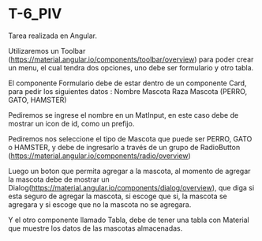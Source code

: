 # T-6_PIV
Tarea realizada en Angular.

Utilizaremos un Toolbar (https://material.angular.io/components/toolbar/overview) para poder crear un menu, el cual tendra dos opciones, uno debe ser formulario y otro tabla.

El componente Formulario debe de estar dentro de un componente Card, para pedir los siguientes datos : 
Nombre Mascota
Raza Mascota (PERRO, GATO, HAMSTER)

Pediremos se ingrese el nombre en un MatInput, en este caso debe de mostrar un icon de id, como un prefijo.

Pediremos nos seleccione el tipo de Mascota que puede ser PERRO, GATO o HAMSTER, y debe de ingresarlo a través de un grupo de RadioButton (https://material.angular.io/components/radio/overview) 

Luego un boton que permita agregar a la mascota, al momento de agregar la mascota debe de mostrar un Dialog(https://material.angular.io/components/dialog/overview), que diga si esta seguro de agregar la mascota, si escoge que si, la mascota se agregara y si escoge que no la mascota no se agregara. 

Y el otro componente llamado Tabla, debe de tener una tabla con Material que muestre los datos de las mascotas almacenadas.
